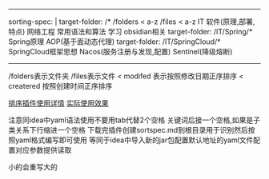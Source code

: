 
---
sorting-spec: |
  target-folder: /*
  /folders
   < a-z
  /files
   < a-z
  IT
  软件(原理,部署,特点)
  网络工程
  常用语法和算法
  学习
  obsidian相关
  target-folder: /IT/Spring/*
  Spring原理
  AOP(基于面动态代理)
  target-folder: /IT/SpringCloud/*
  SpringCloud框架思想
  Nacos(服务注册与发现,配置)
  Sentinel(降级熔断)
  
---

/folders表示文件夹
/files表示文件
< modifed 表示按照修改日期正序排序
< createred 按照创建时间正序排序

[排序插件使用详情](https://github.com/SebastianMC/obsidian-custom-sort/blob/master/advanced-README.md#location-of-sorting-specification-yaml-entry)
[实际使用效果](https://zhuanlan.zhihu.com/p/586842280?utm_id=0)

注意同idea中yaml语法使用不要用tab代替2个空格 关键词后接一个空格,如果是子类关系下行缩进一个空格
下载完插件创建sortspec.md到根目录用于识别然后按照yaml格式编写即可使用
等同于idea中导入新的jar包配置默认地址的yaml文件配置对应参数提供读取

小的会重写大的










